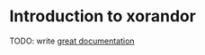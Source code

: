 # Introduction to xorandor

TODO: write [great documentation](http://jacobian.org/writing/what-to-write/)
